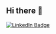 ## Hi there 👋

<div id="badges">
  <a href="https://www.linkedin.com/in/luca-sangiovanni-952311226/">
    <img src="https://img.shields.io/badge/LinkedIn-blue?style=for-the-badge&logo=linkedin&logoColor=white" alt="LinkedIn Badge"/>
  </a>
</div>
